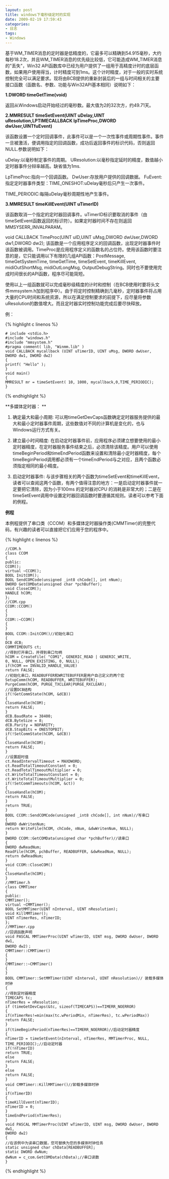 ```yaml
---
layout: post
title: windows下毫秒级定时的实现
date: 2009-02-19 17:59:43
categories:
- 日志
tags:
- Windows
---
```


基于WM_TIMER消息的定时器是低精度的，它最多可以精确到54.915毫秒，大约每秒18.2次，并且WM_TIMER消息的优先级比较低，它可能造成WM_TIMER消息的"丢失"，Win32 API函数库中已经为用户提供了一组用于高精度计时的底层函数，如果用户使用得当，计时精度可到1ms。这个计时精度，对于一般的实时系统控制完全可以满足要求。现将由BCB提供的重新封装后的一组与时间相关的主要接口函数（函数名、参数、功能与Win32API基本相同）说明如下：

**1.DWORD timeGetTime(void)**

返回从Windows启动开始经过的毫秒数。最大值为2的32次方，约49.71天。

**2.MMRESULT timeSetEvent(UINT uDelay,UINT uResolution,LPTIMECALLBACK
lpTimeProc,DWORD dwUser,UINTfuEvent)**

该函数设置一个定时回调事件，此事件可以是一个一次性事件或周期性事件。事件一旦被激活，便调用指定的回调函数，成功后返回事件的标识代码，否则返回NULL.参数说明如下：

uDelay:以毫秒制定事件的周期。
UResolution:以毫秒指定延时的精度，数值越小定时器事件分辩率越高。缺省值为1ms.

LpTimeProc:指向一个回调函数。
DwUser:存放用户提供的回调数据。
FuEvent:指定定时器事件类型：TIME_ONESHOT:uDelay毫秒后只产生一次事件。
 
TIME_PERIODIC:每隔uDelay毫秒周期性地产生事件。

**3.MMRESULT timeKillEvent(UINT uTimerID)**

该函数取消一个指定的定时器回调事件。uTimerID标识要取消的事件（由timeSetEvent函数返回的标识符）。如果定时器时间不存在则返回 MMSYSERR_INVALPARAM。

void CALLBACK TimeProc(UINT uID,UINT uMsg,DWORD dwUser,DWORD dw1,DWORD dw2);
该函数是一个应用程序定义的回调函数，出现定时器事件时该函数被调用。TimeProc是应用程序定义的函数名的占位符。使用该函数时要注意的是，它只能调用以下有限的几组API函数：PostMessage,
timeGetSystemTime, timeGetTime, timeSetEvent, timeKillEvent, midiOutShortMsg,
midiOutLongMsg, OutputDebugString。同时也不要使用完成时间很长的API函数，程序尽可能简短。

使用以上一组函数就可以完成毫秒级精度的计时和控制（在BCB使用时要将头文件mmsystem.h加到程序中）。由于将定时控制精确到几毫秒，定时器事件将占用大量的CPU时间和系统资源，所以在满足控制要求的前提下，应尽量将参数uResolution的数值增大。而且定时器实时控制功能完成后要尽快释放。

例：
    
{% highlight c linenos %}

    # include <stdio.h>
    #include "windows.h"
    #include "mmsystem.h"
    #pragma comment( lib, "Winmm.lib" )
    void CALLBACK mycallback (UINT uTimerID, UINT uMsg, DWORD dwUser, DWORD dw1, DWORD dw2)
    {
    printf( "Hello" );
    }
    void main()
    {
    MMRESULT mr = timeSetEvent( 10, 1000, mycallback,0,TIME_PERIODIC);
    }

{% endhighlight %}

**多媒体定时器： **

1. 确定最大和最小周期:
可以用timeGetDevCaps函数确定定时器服务提供的最大和最小定时器事件周期，这些数值对不同的计算机是变化的，也与Windows运行方式有关。

2. 建立最小时间精度:
在启动定时器事件前，应用程序必须建立想要使用的最小定时器精度，在定时器服务事件结束之后，必须清除该精度。用户可以使用timeBeginPeriod和timeEndPeriod函数来设置和清除最小定时器精度，每个timeBeginPeriod调用都必须有一个timeEndPeriod与之对应，且两个函数必须指定相同的最小精度。

3. 启动定时器事件:
与该步骤相关的两个函数为timeSetEvent和timeKillEvent，读者可以查阅这两个函数，有两个值得注意的地方：一是启动定时器事件就一定要把它清除，因为小于100ms 的定时器对CPU 的消耗是非常大的；二是在timeSetEvent调用中设置定时器回调函数时要遵循其规则。读者可以参考下面的例程。

**例程**

本例程提供了串口类（CCOM）和多媒体定时器操作类(CMMTimer)的完整代码，有兴趣的读者可以直接把它们应用于您的程序中。

{% highlight c linenos %}

    //COM.h
    class CCOM
    {
    public:
    CCOM();
    virtual ~CCOM();
    BOOL InitCOM();
    BOOL SendCOMCode(unsigned _int8 chCode[], int nNum);
    DWORD GetCOMData(unsigned char *pchBuffer);
    void CloseCOM();
    HANDLE hCOM;
    };
    //COM.cpp
    CCOM::CCOM()
    {
    }
    CCOM::~CCOM()
    {
    }
    BOOL CCOM::InitCOM()//初始化串口
    {
    DCB dCB;
    COMMTIMEOUTS ct;
    //得到打开串口，并得到串口句柄
    hCOM = CreateFile( "COM1", GENERIC_READ | GENERIC_WRITE,
    0, NULL, OPEN_EXISTING, 0, NULL);
    if(hCOM == INVALID_HANDLE_VALUE)
    return FALSE;
    //初始化串口，READBUFFER和WRITEBUFFER是用户自己定义的两个宏
    SetupComm(hCOM, READBUFFER, WRITEBUFFER);
    PurgeComm(hCOM, PURGE_TXCLEAR|PURGE_RXCLEAR);
    //设置DCB结构
    if(!GetCommState(hCOM, &dCB))
    {
    CloseHandle(hCOM);
    return FALSE;
    }
    dCB.BaudRate = 38400;
    dCB.ByteSize = 8;
    dCB.Parity = NOPARITY;
    dCB.StopBits = ONESTOPBIT;
    if(!SetCommState(hCOM, &dCB))
    {
    CloseHandle(hCOM);
    return FALSE;
    }
    //设置超时值
    ct.ReadIntervalTimeout = MAXDWORD;
    ct.ReadTotalTimeoutConstant = 0;
    ct.ReadTotalTimeoutMultiplier = 0;
    ct.WriteTotalTimeoutConstant = 0;
    ct.WriteTotalTimeoutMultiplier = 0;
    if(!SetCommTimeouts(hCOM, &ct))
    {
    CloseHandle(hCOM);
    return FALSE;
    }
    return TRUE;
    }
    BOOL CCOM::SendCOMCode(unsigned _int8 chCode[], int nNum)//写串口
    {
    DWORD dwWritenNum;
    return WriteFile(hCOM, chCode, nNum, &dwWritenNum, NULL);
    }
    DWORD CCOM::GetCOMData(unsigned char *pchBuffer)//读串口
    {
    DWORD dwReadNum;
    ReadFile(hCOM, pchBuffer, READBUFFER, &dwReadNum, NULL);
    return dwReadNum;
    }
    void CCOM::CloseCOM()
    {
    CloseHandle(hCOM);
    }
    //MMTimer.h
    class CMMTimer
    {
    public:
    CMMTimer();
    virtual ~CMMTimer();
    BOOL SetMMTimer(UINT nInterval, UINT nResolution);
    void KillMMTimer();
    UINT nTimerRes, nTimerID;
    };
    //MMTimer.cpp
    //回调函数声明
    void PASCAL MMTimerProc(UINT wTimerID, UINT msg, DWORD dwUser, DWORD dw1,
    DWORD dw2)；
    CMMTimer::CMMTimer()
    {
    }
    CMMTimer::~CMMTimer()
    {
    }
    BOOL CMMTimer::SetMMTimer(UINT nInterval, UINT nResolution)// 装载多媒体时钟
    {
    //得到定时器精度
    TIMECAPS tc;
    nTimerRes = nResolution;
    if (timeGetDevCaps(&tc, sizeof(TIMECAPS))==TIMERR_NOERROR)
    {
    if(nTimerRes!=min(max(tc.wPeriodMin, nTimerRes), tc.wPeriodMax))
    return FALSE;
    }
    if(timeBeginPeriod(nTimerRes)==TIMERR_NOERROR)//启动定时器精度
    {
    nTimerID = timeSetEvent(nInterval, nTimerRes, MMTimerProc, NULL,
    TIME_PERIODIC);//启动定时器
    if(!nTimerID)
    return TRUE;
    else
    return FALSE;
    }
    else
    return FALSE;
    }
    void CMMTimer::KillMMTimer()//卸载多媒体时钟
    {
    if(nTimerID)
    {
    timeKillEvent(nTimerID);
    nTimerID = 0;
    }
    timeEndPeriod(nTimerRes);
    }
    void PASCAL MMTimerProc(UINT wTimerID, UINT msg, DWORD dwUser, DWORD dw1,
    DWORD dw2)
    {
    //在该例中为读串口数据，您可替换为您的多媒体时钟任务
    static unsigned char chData[READBUFFER];
    static DWORD dwNum;
    dwNum = c_com.GetCOMData(chData);//串口读数
    }

{% endhighlight %}